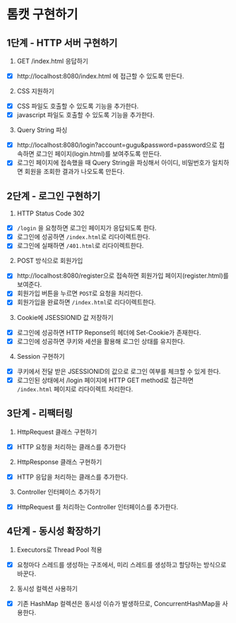 # 톰캣 구현하기

## 1단계 - HTTP 서버 구현하기

1. GET /index.html 응답하기
- [x] http://localhost:8080/index.html 에 접근할 수 있도록 만든다.

2. CSS 지원하기
- [x] CSS 파일도 호출할 수 있도록 기능을 추가한다.
- [x] javascript 파일도 호출할 수 있도록 기능을 추가한다.

3. Query String 파싱
- [x] http://localhost:8080/login?account=gugu&password=password으로 접속하면 로그인 페이지(login.html)를 보여주도록 만든다.
- [x] 로그인 페이지에 접속했을 때 Query String을 파싱해서 아이디, 비밀번호가 일치하면 회원을 조회한 결과가 나오도록 만든다.

## 2단계 - 로그인 구현하기

1. HTTP Status Code 302
- [x] `/login` 을 요청하면 로그인 페이지가 응답되도록 한다.
- [x] 로그인에 성공하면 `/index.html`로 리다이렉트한다.
- [x] 로그인에 실패하면 `/401.html`로 리다이렉트한다.

2. POST 방식으로 회원가입
- [x] http://localhost:8080/register으로 접속하면 회원가입 페이지(register.html)를 보여준다.
- [x] 회원가입 버튼을 누르면 `POST`로 요청을 처리한다.
- [x] 회원가입을 완료하면 `/index.html`로 리다이렉트한다.

3. Cookie에 JSESSIONID 값 저장하기
- [x] 로그인에 성공하면 HTTP Reponse의 헤더에 Set-Cookie가 존재한다.
- [x] 로그인에 성공하면 쿠키와 세션을 활용해 로그인 상태를 유지한다.

4. Session 구현하기
- [x] 쿠키에서 전달 받은 JSESSIONID의 값으로 로그인 여부를 체크할 수 있게 한다.
- [x] 로그인된 상태에서 /login 페이지에 HTTP GET method로 접근하면 `/index.html` 페이지로 리다이렉트 처리한다.

## 3단계 - 리팩터링

1. HttpRequest 클래스 구현하기
- [x] HTTP 요청을 처리하는 클래스를 추가한다

2. HttpResponse 클래스 구현하기
- [x] HTTP 응답을 처리하는 클래스를 추가한다.

3. Controller 인터페이스 추가하기
- [x] HttpRequest 를 처리하는 Controller 인터페이스를 추가한다.

## 4단계 - 동시성 확장하기

1. Executors로 Thread Pool 적용
- [x] 요청마다 스레드를 생성하는 구조에서, 미리 스레드를 생성하고 할당하는 방식으로 바꾼다.

2. 동시성 컬렉션 사용하기
- [x] 기존 HashMap 컬렉션은 동시성 이슈가 발생하므로, ConcurrentHashMap을 사용한다.


